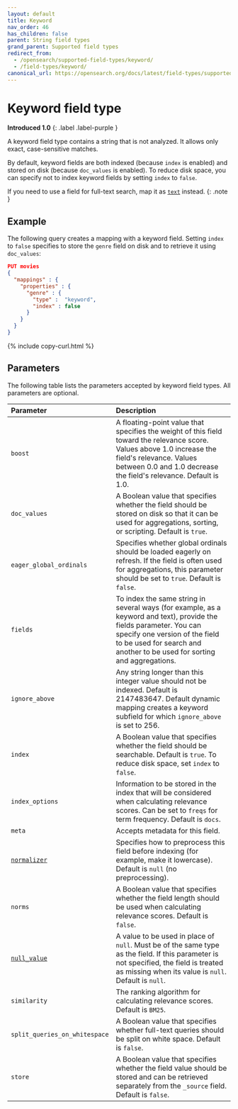 ```yaml
---
layout: default
title: Keyword
nav_order: 46
has_children: false
parent: String field types
grand_parent: Supported field types
redirect_from:
  - /opensearch/supported-field-types/keyword/
  - /field-types/keyword/
canonical_url: https://opensearch.org/docs/latest/field-types/supported-field-types/keyword/
---
```


# Keyword field type
**Introduced 1.0**
{: .label .label-purple }

A keyword field type contains a string that is not analyzed. It allows only exact, case-sensitive matches.

By default, keyword fields are both indexed (because `index` is enabled) and stored on disk (because `doc_values` is enabled). To reduce disk space, you can specify not to index keyword fields by setting `index` to `false`.

If you need to use a field for full-text search, map it as [`text`]({{site.url}}{{site.baseurl}}/opensearch/supported-field-types/text/) instead.
{: .note }

## Example

The following query creates a mapping with a keyword field. Setting `index` to `false` specifies to store the `genre` field on disk and to retrieve it using `doc_values`:

```json
PUT movies
{
  "mappings" : {
    "properties" : {
      "genre" : {
        "type" :  "keyword",
        "index" : false
      }
    }
  }
}
```
{% include copy-curl.html %}

## Parameters

The following table lists the parameters accepted by keyword field types. All parameters are optional.

Parameter | Description 
:--- | :--- 
`boost` | A floating-point value that specifies the weight of this field toward the relevance score. Values above 1.0 increase the field's relevance. Values between 0.0 and 1.0 decrease the field's relevance. Default is 1.0.
`doc_values` | A Boolean value that specifies whether the field should be stored on disk so that it can be used for aggregations, sorting, or scripting. Default is `true`.
`eager_global_ordinals` | Specifies whether global ordinals should be loaded eagerly on refresh. If the field is often used for aggregations, this parameter should be set to `true`. Default is `false`.
`fields` | To index the same string in several ways (for example, as a keyword and text), provide the fields parameter. You can specify one version of the field to be used for search and another to be used for sorting and aggregations.
`ignore_above` | Any string longer than this integer value should not be indexed. Default is 2147483647. Default dynamic mapping creates a keyword subfield for which `ignore_above` is set to 256.
`index` | A Boolean value that specifies whether the field should be searchable. Default is `true`. To reduce disk space, set `index` to `false`.
`index_options` | Information to be stored in the index that will be considered when calculating relevance scores. Can be set to `freqs` for term frequency. Default is `docs`.
`meta` | Accepts metadata for this field.
[`normalizer`]({{site.url}}{{site.baseurl}}/analyzers/normalizers/) | Specifies how to preprocess this field before indexing (for example, make it lowercase). Default is `null` (no preprocessing).
`norms` | A Boolean value that specifies whether the field length should be used when calculating relevance scores. Default is `false`.
[`null_value`]({{site.url}}{{site.baseurl}}/opensearch/supported-field-types/index#null-value) | A value to be used in place of `null`. Must be of the same type as the field. If this parameter is not specified, the field is treated as missing when its value is `null`. Default is `null`.
`similarity` | The ranking algorithm for calculating relevance scores. Default is `BM25`. 
`split_queries_on_whitespace` | A Boolean value that specifies whether full-text queries should be split on white space. Default is `false`.
`store` | A Boolean value that specifies whether the field value should be stored and can be retrieved separately from the `_source` field. Default is `false`. 

